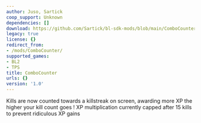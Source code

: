 ```yaml
---
author: Juso, Sartick
coop_support: Unknown
dependencies: []
download: https://github.com/Sartick/bl-sdk-mods/blob/main/ComboCounter/ComboCounter.zip
legacy: true
license: {}
redirect_from:
- /mods/ComboCounter/
supported_games:
- BL2
- TPS
title: ComboCounter
urls: {}
version: '1.0'
---
```

Kills are now counted towards a killstreak on screen, awarding more XP the higher your kill count goes ! XP multiplication currently capped after 15 kills to prevent ridiculous XP gains